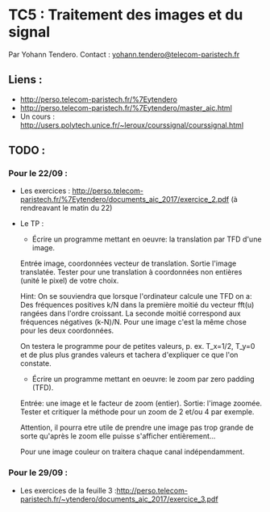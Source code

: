 # TC5 : Traitement des images et du signal

Par Yohann Tendero.
Contact : yohann.tendero@telecom-paristech.fr

## Liens :

- http://perso.telecom-paristech.fr/%7Eytendero
- http://perso.telecom-paristech.fr/%7Eytendero/master_aic.html
- Un cours : http://users.polytech.unice.fr/~leroux/courssignal/courssignal.html

## TODO :

### Pour le 22/09 :

- Les exercices : http://perso.telecom-paristech.fr/%7Eytendero/documents_aic_2017/exercice_2.pdf (à rendreavant le matin du 22)
- Le TP : 

  - Écrire un programme mettant en oeuvre: la translation par TFD d'une image.

  Entrée image, coordonnées vecteur de translation. Sortie l'image translatée.
  Tester pour une translation à coordonnées non entières (unité le pixel) de votre choix.

    Hint: On se souviendra que lorsque l'ordinateur calcule une TFD on a: Des fréquences positives k/N dans la  première moitié du vecteur fft(u) rangées dans l'ordre croissant. La seconde moitié correspond aux fréquences négatives (k-N)/N.  Pour une image c'est la même chose pour les deux coordonnées.

  On testera le programme pour de petites valeurs, p. ex. T_x=1/2, T_y=0 et de plus plus grandes valeurs et tachera d'expliquer ce que l'on constate.

   - Écrire un programme mettant en oeuvre: le zoom par zero padding (TFD).

  Entrée: une image et le facteur de zoom (entier). Sortie: l'image zoomée. Tester et critiquer la méthode pour un zoom de 2 et/ou 4 par exemple.

  Attention, il pourra etre utile de prendre une image pas trop grande de sorte qu'après le zoom elle puisse s'afficher entièrement...

  Pour une image couleur on traitera chaque canal indépendamment.

### Pour le 29/09 :

- Les exercices de la feuille 3 :http://perso.telecom-paristech.fr/~ytendero/documents_aic_2017/exercice_3.pdf

